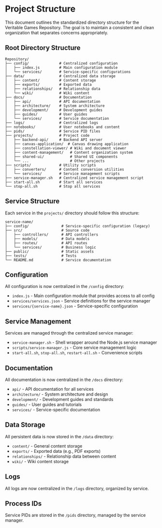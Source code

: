 # Project Structure

This document outlines the standardized directory structure for the Veritable Games Repository. The goal is to maintain a consistent and clean organization that separates concerns appropriately.

## Root Directory Structure

```
Repository/
├── config/              # Centralized configuration
│   ├── index.js         # Main configuration module
│   └── services/        # Service-specific configurations
├── data/                # Centralized data storage
│   ├── content/         # Content storage
│   ├── exports/         # Exported data
│   ├── relationships/   # Relationship data
│   └── wiki/            # Wiki content
├── docs/                # Documentation
│   ├── api/             # API documentation
│   ├── architecture/    # System architecture
│   ├── development/     # Development guides
│   ├── guides/          # User guides
│   └── services/        # Service documentation
├── logs/                # Centralized logs
├── notebooks/           # User notebooks and content
├── pids/                # Service PID files
├── projects/            # Project code
│   ├── backend-api/     # Backend API server
│   ├── canvas-application/  # Canvas drawing application
│   ├── constellation-viewer/ # Wiki and document viewer
│   ├── content-management/   # Content organization system
│   ├── shared-ui/            # Shared UI components
│   └── ...                   # Other projects
├── scripts/             # Utility scripts
│   ├── converters/      # Content conversion utilities
│   └── services/        # Service management scripts
├── service-manager.sh   # Centralized service management script
├── start-all.sh         # Start all services
└── stop-all.sh          # Stop all services
```

## Service Structure

Each service in the `projects/` directory should follow this structure:

```
service-name/
├── config/               # Service-specific configuration (legacy)
├── src/                  # Source code
│   ├── controllers/      # API controllers
│   ├── models/           # Data models
│   ├── routes/           # API routes
│   └── services/         # Business logic
├── public/               # Static assets
├── tests/                # Tests
└── README.md             # Service documentation
```

## Configuration

All configuration is now centralized in the `/config` directory:

- `index.js` - Main configuration module that provides access to all config
- `services/services.json` - Service definitions for the service manager
- `services/{service-name}.json` - Service-specific configuration

## Service Management

Services are managed through the centralized service manager:

- `service-manager.sh` - Shell wrapper around the Node.js service manager
- `scripts/service-manager.js` - Core service management logic
- `start-all.sh`, `stop-all.sh`, `restart-all.sh` - Convenience scripts

## Documentation

All documentation is now centralized in the `/docs` directory:

- `api/` - API documentation for all services
- `architecture/` - System architecture and design
- `development/` - Development guides and standards
- `guides/` - User guides and tutorials
- `services/` - Service-specific documentation

## Data Storage

All persistent data is now stored in the `/data` directory:

- `content/` - General content storage
- `exports/` - Exported data (e.g., PDF exports)
- `relationships/` - Relationship data between content
- `wiki/` - Wiki content storage

## Logs

All logs are now centralized in the `/logs` directory, organized by service.

## Process IDs

Service PIDs are stored in the `/pids` directory, managed by the service manager.